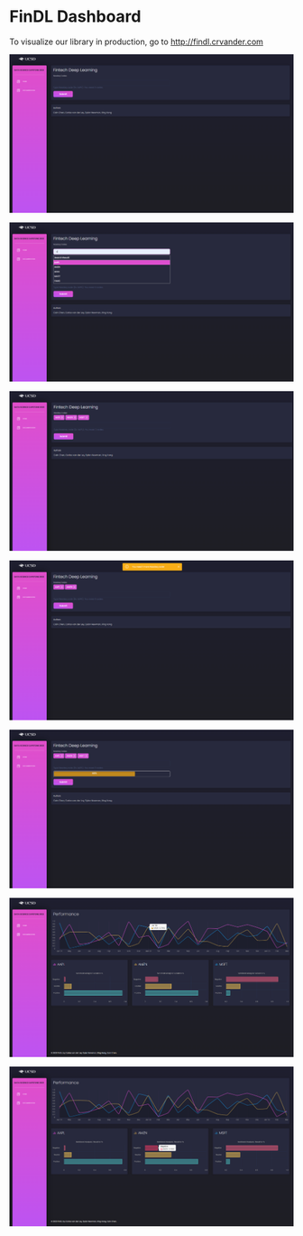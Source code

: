 # FinDL Dashboard

To visualize our library in production, go to <http://findl.crvander.com>

![](figures/1a.png "FinDL - dashboard")

![](figures/2a.png "FinDL - dashboard")

![](figures/3a.png "FinDL - dashboard")

![](figures/3b.png "FinDL - dashboard")

![](figures/4a.png "FinDL - dashboard")

![](figures/5a.png "FinDL - dashboard")

![](figures/6a.png "FinDL - dashboard")
